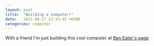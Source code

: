 ```yaml
---
layout: post
title:  "Building a Computer!"
date:   2021-08-27 22:33:45 +0200
categories: computer
---
```


With a friend I'm just building this cool computer at [Ben Eater's page][ben]

[ben]:https://eater.net/8bit